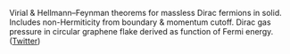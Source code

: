 
Virial & Hellmann–Feynman theorems for massless Dirac fermions in solid. Includes non-Hermiticity from boundary & momentum cutoff. Dirac gas pressure in circular graphene flake derived as function of Fermi energy. ([Twitter](https://twitter.com/JoshuahHeath/status/1128320236703428611))
